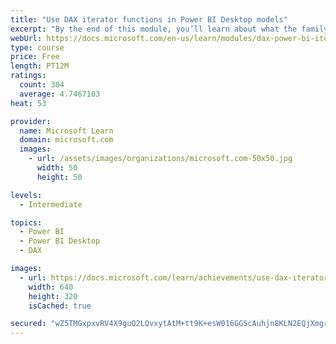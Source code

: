 ```yaml
---
title: "Use DAX iterator functions in Power BI Desktop models"
excerpt: "By the end of this module, you’ll learn about what the family of iterator functions can do and how to use them in your DAX calculations. Calculations will include custom summarizations, ranking, and concatenation."
webUrl: https://docs.microsoft.com/en-us/learn/modules/dax-power-bi-iterator-functions/
type: course
price: Free
length: PT12M
ratings:
  count: 304
  average: 4.7467103
heat: 53

provider:
  name: Microsoft Learn
  domain: microsoft.com
  images:
    - url: /assets/images/organizations/microsoft.com-50x50.jpg
      width: 50
      height: 50

levels:
  - Intermediate

topics:
  - Power BI
  - Power BI Desktop
  - DAX

images:
  - url: https://docs.microsoft.com/learn/achievements/use-dax-iterator-functions-power-bi-desktop-social.png
    width: 640
    height: 320
    isCached: true

secured: "wZ5TMGxpxvRV4X9guO2LQvxytAtM+tt9K+esW016GGScAuhjn8KLN2EQjXmgrJs3dv+ddXOMust3JFwGFDYrV2i17PAG07smVw44/aVdc2+WnuZCDn7P3IBw0BLDM2Vt7/WTA3IxCUysXGyVEbK9YM0txQM60MZF9YJH46EClcajP8UM8oZ05ePybYFh9tDJ2atVr2xaHc+8XFAZFFBk+kYGu71iCR4b4W8b/fG7keAMan5CZ1WHWpysYOAFK+LZEoSIR4ch1E0nhR8df5pTL8wTLnJ/cKMCg2AMiePB3XoiTpxPE3UbfuwKzANLJfJheLYSTRMW5QRmVQR8stFcp4uEr3Dl07oic70jeM3fKH5NIPK+GEKspSn9ejMdO+0vzWTcbpi61gIrIwJsb/33D6qHJIe8ftmj0XNwnq83YmM=;wZ5q0cEP0hInKMAPxRgf1g=="
---
```


